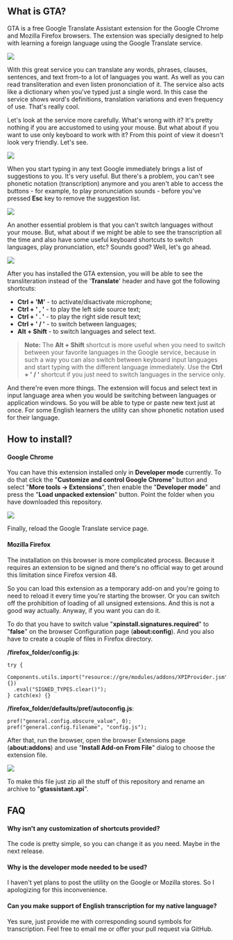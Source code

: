## What is GTA?

GTA is a free Google Translate Assistant extension for the Google Chrome and 
Mozilla Firefox browsers. The extension was specially designed to help with 
learning a foreign language using the Google Translate service. 

![](./info/gta.01.png)

With this great service you can translate any words, phrases, clauses, 
sentences, and text from-to a lot of languages you want. As well as you can 
read transliteration and even listen prononciation of it. The service also acts 
like a dictionary when you've typed just a single word. In this case the service 
shows word's definitions, translation variations and even frequency of use. 
That's really cool. 

Let's look at the service more carefully. What's wrong with it? It's pretty 
nothing if you are accustomed to using your mouse. But what about if you want to 
use only keyboard to work with it? From this point of view it doesn't look very 
friendly. Let's see. 

![](./info/gta.02.png)

When you start typing in any text Google immediately brings a list of suggestions 
to you. It's very useful. But there's a problem, you can't see phonetic notation 
(transcription) anymore and you aren't able to access the buttons - for example, 
to play pronunciation sounds - before you've pressed __Esc__ key to remove the 
suggestion list.

![](./info/gta.03.png)

An another essential problem is that you can't switch languages without your 
mouse. But, what about if we might be able to see the transcription all the time 
and also have some useful keyboard shortcuts to switch languages, play 
pronunciation, etc? Sounds good? Well, let's go ahead.

![](./info/gta.04.png)

After you has installed the GTA extension, you will be able to see the 
transliteration instead of the '__Translate__' header and have got the following 
shortcuts:

* **Ctrl + 'M'** - to activate/disactivate microphone;
* **Ctrl + ' , '** - to play the left side source text;
* **Ctrl + ' . '** - to play the right side result text;
* **Ctrl + ' / '** - to switch between languages;
* **Alt + Shift** - to switch languages and select text.

> **Note:** The **Alt + Shift** shortcut is more useful when you need to switch 
between your favorite languages in the Google service, because in such a way 
you can also switch between keyboard input languages and start typing with the 
different language immediately. Use the **Ctrl + ' / '** shortcut if you just 
need to switch languages in the service only.

And there're even more things. The extension will focus and select text in input 
language area when you would be switching between languages or application windows. 
So you will be able to type or paste new text just at once. For some English 
learners the utility can show phonetic notation used for their language. 


## How to install?

#### Google Chrome

You can have this extension installed only in **Developer mode** currently. 
To do that click the "__Customize and control Google Chrome__" button and select 
"__More tools -> Extensions__", then enable the "__Developer mode__" and 
press the "__Load unpacked extension__" button. Point the folder when you have 
downloaded this repository.

![](./info/gta.05.png)

Finally, reload the Google Translate service page.

#### Mozilla Firefox

The installation on this browser is more complicated process. Because it requires 
an extension to be signed and there's no official way to get around this limitation 
since Firefox version 48.

So you can load this extension as a temporary add-on and you're going to need to 
reload it every time you're starting the browser. Or you can switch off the 
prohibition of loading of all unsigned extensions. And this is not a good way 
actually. Anyway, if you want you can do it.

To do that you have to switch value "__xpinstall.signatures.required__" to 
"__false__" on the browser Configuration page (__about:config__). And you also 
have to create a couple of files in Firefox directory. 

__/firefox_folder/config.js__:

```
try {
  Components.utils.import("resource://gre/modules/addons/XPIProvider.jsm", {})
  .eval("SIGNED_TYPES.clear()");
} catch(ex) {}
```

__/firefox_folder/defaults/pref/autoconfig.js__:

```
pref("general.config.obscure_value", 0);
pref("general.config.filename", "config.js");
```

After that, run the browser, open the browser Extensions page (__about:addons__) 
and use "__Install Add-on From File__" dialog to choose the extension file. 

![](./info/gta.06.png)

To make this file just zip all the stuff of this repository and rename an archive 
to "__gtassistant.xpi__". 

## FAQ

#### Why isn't any customization of shortcuts provided?

The code is pretty simple, so you can change it as you need. Maybe in the next 
release.

#### Why is the developer mode needed to be used?

I haven't yet plans to post the utility on the Google or Mozilla stores. So I 
apologizing for this inconvenience.

#### Can you make support of English transcription for my native language?

Yes sure, just provide me with corresponding sound symbols for transcription. 
Feel free to email me or offer your pull request via GitHub. 
